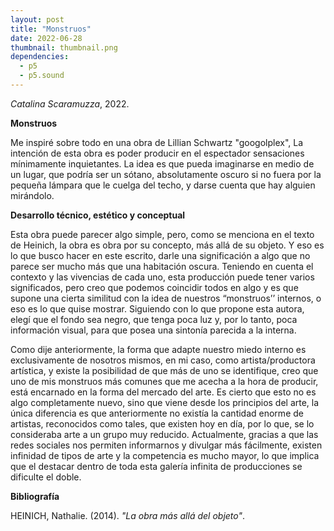 ```yaml
---
layout: post
title: "Monstruos"
date: 2022-06-28
thumbnail: thumbnail.png
dependencies:
  - p5
  - p5.sound
---
```


<div id="div-sketch">
  <script type="text/javascript" src="sketch.js"></script>
</div>

_Catalina Scaramuzza_, 2022.

**Monstruos**

Me inspiré sobre todo en una obra de Lillian Schwartz "googolplex",
La intención de esta obra es poder producir en el espectador sensaciones mínimamente inquietantes. La idea es que pueda imaginarse en medio de un lugar, que podría ser un sótano, absolutamente oscuro si no fuera por la pequeña lámpara que le cuelga del techo, y darse cuenta que hay alguien mirándolo.

**Desarrollo técnico, estético y conceptual**

Esta obra puede parecer algo simple, pero, como se menciona en el texto de Heinich, la obra es obra por su concepto, más allá de su objeto. Y eso es lo que busco hacer en este escrito, darle una significación a algo que no parece ser mucho más que una habitación oscura. Teniendo en cuenta el contexto y las vivencias de cada uno, esta producción puede tener varios significados, pero creo que podemos coincidir todos en algo y es que supone una cierta similitud con la idea de nuestros “monstruos’’ internos, o eso es lo que quise mostrar. Siguiendo con lo que propone esta autora, elegí que el fondo sea negro, que tenga poca luz y, por lo tanto, poca información visual, para que posea una sintonía parecida a la interna.

Como dije anteriormente, la forma que adapte nuestro miedo interno es exclusivamente de nosotros mismos, en mi caso, como artista/productora artística, y existe la posibilidad de que más de uno se identifique, creo que uno de mis monstruos más comunes que me acecha a la hora de producir, está encarnado en la forma del mercado del arte. Es cierto que esto no es algo completamente nuevo, sino que viene desde los principios del arte, la única diferencia es que anteriormente no existía la cantidad enorme de artistas, reconocidos como tales, que existen hoy en día, por lo que, se lo consideraba arte a un grupo muy reducido. Actualmente, gracias a que las redes sociales nos permiten informarnos y divulgar más fácilmente, existen infinidad de tipos de arte y la competencia es mucho mayor, lo que implica que el destacar dentro de toda esta galería infinita de producciones se dificulte el doble. 

**Bibliografía**

HEINICH, Nathalie. (2014). _"La obra más allá del objeto"_.
